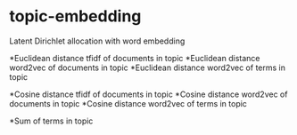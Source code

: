 # topic-embedding
Latent Dirichlet allocation with word embedding

*Euclidean distance tfidf of documents in topic 
*Euclidean distance word2vec of documents in topic
*Euclidean distance word2vec of terms in topic

*Cosine distance tfidf of documents in topic 
*Cosine distance word2vec of documents in topic
*Cosine distance word2vec of terms in topic

*Sum of terms in topic